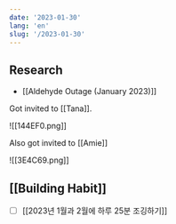 ```yaml
---
date: '2023-01-30'
lang: 'en'
slug: '/2023-01-30'
---
```


## Research

- [[Aldehyde Outage (January 2023)]]

Got invited to [[Tana]].

![[144EF0.png]]

Also got invited to [[Amie]]

![[3E4C69.png]]

## [[Building Habit]]

- [ ] [[2023년 1월과 2월에 하루 25분 조깅하기]]
